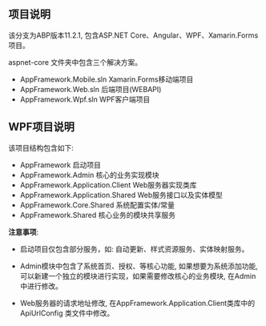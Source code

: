 ## 项目说明

该分支为ABP版本11.2.1, 包含ASP.NET Core、Angular、WPF、Xamarin.Forms项目。

aspnet-core 文件夹中包含三个解决方案。 

- AppFramework.Mobile.sln   Xamarin.Forms移动端项目
- AppFramework.Web.sln     后端项目(WEBAPI)
- AppFramework.Wpf.sln    WPF客户端项目



## WPF项目说明

该项目结构包含如下:

- AppFramework   启动项目
- AppFramework.Admin   核心的业务实现模块
- AppFramework.Application.Client   Web服务器实现类库
- AppFramework.Application.Shared  Web服务接口以及实体模型
- AppFramework.Core.Shared   系统配置实体/常量
- AppFramework.Shared   核心业务的模块共享服务



**注意事项**: 

- 启动项目仅包含部分服务，如: 自动更新、样式资源服务、实体映射服务。

- Admin模块中包含了系统首页、授权、等核心功能, 如果想要为系统添加功能, 可以新建一个独立的模块进行实现，如果需要修改核心的业务模块, 在Admin中进行修改。
- Web服务器的请求地址修改, 在AppFramework.Application.Client类库中的 ApiUrlConfig 类文件中修改。